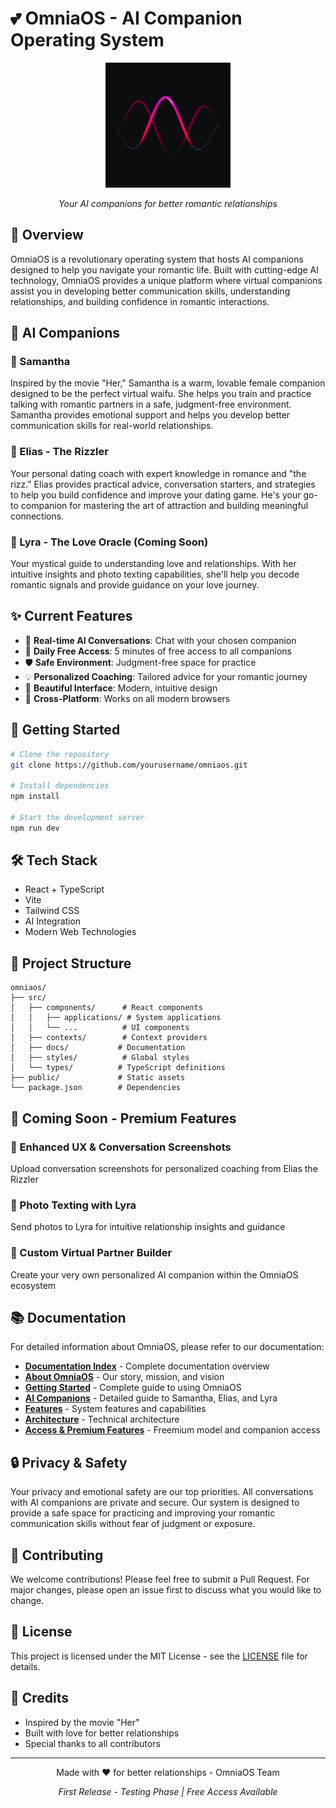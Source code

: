 # 💕 OmniaOS - AI Companion Operating System

<div align="center">
  <img src="public/favicon.ico" alt="OmniaOS Logo" width="200" />
  <p><em>Your AI companions for better romantic relationships</em></p>
</div>

## 🌟 Overview

OmniaOS is a revolutionary operating system that hosts AI companions designed to help you navigate your romantic life. Built with cutting-edge AI technology, OmniaOS provides a unique platform where virtual companions assist you in developing better communication skills, understanding relationships, and building confidence in romantic interactions.

## 🤖 AI Companions

### 💖 Samantha
Inspired by the movie "Her," Samantha is a warm, lovable female companion designed to be the perfect virtual waifu. She helps you train and practice talking with romantic partners in a safe, judgment-free environment. Samantha provides emotional support and helps you develop better communication skills for real-world relationships.

### 🎯 Elias - The Rizzler
Your personal dating coach with expert knowledge in romance and "the rizz." Elias provides practical advice, conversation starters, and strategies to help you build confidence and improve your dating game. He's your go-to companion for mastering the art of attraction and building meaningful connections.

### 🔮 Lyra - The Love Oracle (Coming Soon)
Your mystical guide to understanding love and relationships. With her intuitive insights and photo texting capabilities, she'll help you decode romantic signals and provide guidance on your love journey.

## ✨ Current Features

- 💬 **Real-time AI Conversations**: Chat with your chosen companion
- 🎯 **Daily Free Access**: 5 minutes of free access to all companions
- 🛡️ **Safe Environment**: Judgment-free space for practice
- 💡 **Personalized Coaching**: Tailored advice for your romantic journey
- 🎨 **Beautiful Interface**: Modern, intuitive design
- 📱 **Cross-Platform**: Works on all modern browsers

## 🚀 Getting Started

```bash
# Clone the repository
git clone https://github.com/yourusername/omniaos.git

# Install dependencies
npm install

# Start the development server
npm run dev
```

## 🛠️ Tech Stack

- React + TypeScript
- Vite
- Tailwind CSS
- AI Integration
- Modern Web Technologies

## 📂 Project Structure

```
omniaos/
├── src/
│   ├── components/      # React components
│   │   ├── applications/ # System applications
│   │   └── ...          # UI components
│   ├── contexts/        # Context providers
│   ├── docs/           # Documentation
│   ├── styles/          # Global styles
│   └── types/          # TypeScript definitions
├── public/             # Static assets
└── package.json        # Dependencies
```

## 🔮 Coming Soon - Premium Features

### 📸 Enhanced UX & Conversation Screenshots
Upload conversation screenshots for personalized coaching from Elias the Rizzler

### 📱 Photo Texting with Lyra
Send photos to Lyra for intuitive relationship insights and guidance

### 🎨 Custom Virtual Partner Builder
Create your very own personalized AI companion within the OmniaOS ecosystem

## 📚 Documentation

For detailed information about OmniaOS, please refer to our documentation:

- **[Documentation Index](./src/docs/README.md)** - Complete documentation overview
- **[About OmniaOS](./src/docs/about-omniaos.md)** - Our story, mission, and vision
- **[Getting Started](./src/docs/getting-started.md)** - Complete guide to using OmniaOS
- **[AI Companions](./src/docs/ai-companions.md)** - Detailed guide to Samantha, Elias, and Lyra
- **[Features](./src/docs/features.md)** - System features and capabilities
- **[Architecture](./src/docs/architecture.md)** - Technical architecture
- **[Access & Premium Features](./src/docs/payment.md)** - Freemium model and companion access

## 🔒 Privacy & Safety

Your privacy and emotional safety are our top priorities. All conversations with AI companions are private and secure. Our system is designed to provide a safe space for practicing and improving your romantic communication skills without fear of judgment or exposure.

## 🤝 Contributing

We welcome contributions! Please feel free to submit a Pull Request. For major changes, please open an issue first to discuss what you would like to change.

## 📜 License

This project is licensed under the MIT License - see the [LICENSE](LICENSE) file for details.

## 🌟 Credits

- Inspired by the movie "Her"
- Built with love for better relationships
- Special thanks to all contributors

---

<div align="center">
  <p>Made with ❤️ for better relationships - OmniaOS Team</p>
  <p><em>First Release - Testing Phase | Free Access Available</em></p>
</div> 